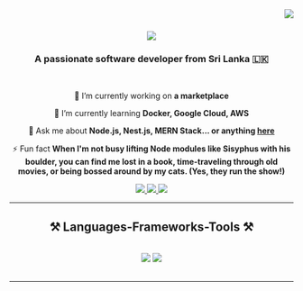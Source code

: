 <img align="right" src="https://visitor-badge.laobi.icu/badge?page_id=salesp07.salesp07" />

<h1 align="center">
    <img src="https://readme-typing-svg.herokuapp.com/?font=Righteous&size=35&center=true&vCenter=true&width=500&height=70&duration=4000&lines=Hi+There!+👋;+I'm+Kasun+Akalanka!;" />
</h1>

<h3 align="center">A passionate software developer from Sri Lanka 🇱🇰</h3>

<br/>

<div align="center">
 
 🔭 I’m currently working on **a marketplace**
 
 🌱 I’m currently learning **Docker, Google Cloud, AWS**

💬 Ask me about **Node.js, Nest.js, MERN Stack... or anything [here](https://github.com/salesp07/salesp07/issues)**

⚡ Fun fact **When I'm not busy lifting Node modules like Sisyphus with his boulder, you can find me lost in a book, time-traveling through old movies, or being bossed around by my cats. (Yes, they run the show!)**

 </div>
 
<div align="center"> 
  <a href="mailto:kasunakalanka4@gmail.com">
    <img src="https://img.shields.io/badge/Gmail-333333?style=for-the-badge&logo=gmail&logoColor=red" />
  </a>
  <a href="[https://linkedin.com/in/pedro-sales-muniz](https://www.linkedin.com/in/kasun-akalanka-gamage/)" target="_blank">
    <img src="https://img.shields.io/badge/LinkedIn-0077B5?style=for-the-badge&logo=linkedin&logoColor=white" target="_blank" />
  </a>
  <a href="[https://salesp07.github.io](https://github.com/Akalanka-1996)">
     <img src="https://img.shields.io/badge/Portfolio-FF5722?style=for-the-badge&logo=todoist&logoColor=white" target="_blank" /> <!-- sqlite, safari, google-chrome are other good icon options -->
  </a>
</div>

 <hr/>
 
<h2 align="center">⚒️ Languages-Frameworks-Tools ⚒️</h2>
<br/>
<div align="center">
    <img src="https://skillicons.dev/icons?i=nodejs,nestjs,express,javascript,typescript,nextjs,mongodb,mysql,postgres,linux,gcp,docker,aws" />
    <img src="https://skillicons.dev/icons?i=react,python,flask,tensorflow,java,spring,firebase,rabbitmq,html,css,tailwind" /><br>
</div>

<br/>
<hr/>
